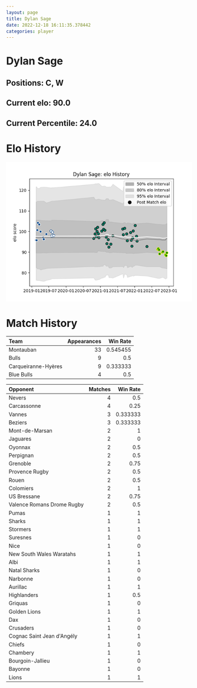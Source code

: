```yaml
---  
layout: page  
title: Dylan Sage  
date: 2022-12-18 16:11:35.378442  
categories: player  
---
```

# Dylan Sage

## Positions: C, W

## Current elo: 90.0

## Current Percentile: 24.0

# Elo History


![elo history](history_DylanSage.png)
# Match History


| Team                |   Appearances |   Win Rate |
|:--------------------|--------------:|-----------:|
| Montauban           |            33 |   0.545455 |
| Bulls               |             9 |   0.5      |
| Carqueiranne-Hyères |             9 |   0.333333 |
| Blue Bulls          |             4 |   0.5      |

| Opponent                   |   Matches |   Win Rate |
|:---------------------------|----------:|-----------:|
| Nevers                     |         4 |   0.5      |
| Carcassonne                |         4 |   0.25     |
| Vannes                     |         3 |   0.333333 |
| Beziers                    |         3 |   0.333333 |
| Mont-de-Marsan             |         2 |   1        |
| Jaguares                   |         2 |   0        |
| Oyonnax                    |         2 |   0.5      |
| Perpignan                  |         2 |   0.5      |
| Grenoble                   |         2 |   0.75     |
| Provence Rugby             |         2 |   0.5      |
| Rouen                      |         2 |   0.5      |
| Colomiers                  |         2 |   1        |
| US Bressane                |         2 |   0.75     |
| Valence Romans Drome Rugby |         2 |   0.5      |
| Pumas                      |         1 |   1        |
| Sharks                     |         1 |   1        |
| Stormers                   |         1 |   1        |
| Suresnes                   |         1 |   0        |
| Nice                       |         1 |   0        |
| New South Wales Waratahs   |         1 |   1        |
| Albi                       |         1 |   1        |
| Natal Sharks               |         1 |   0        |
| Narbonne                   |         1 |   0        |
| Aurillac                   |         1 |   1        |
| Highlanders                |         1 |   0.5      |
| Griquas                    |         1 |   0        |
| Golden Lions               |         1 |   1        |
| Dax                        |         1 |   0        |
| Crusaders                  |         1 |   0        |
| Cognac Saint Jean d'Angély |         1 |   1        |
| Chiefs                     |         1 |   0        |
| Chambery                   |         1 |   1        |
| Bourgoin-Jallieu           |         1 |   0        |
| Bayonne                    |         1 |   0        |
| Lions                      |         1 |   1        |